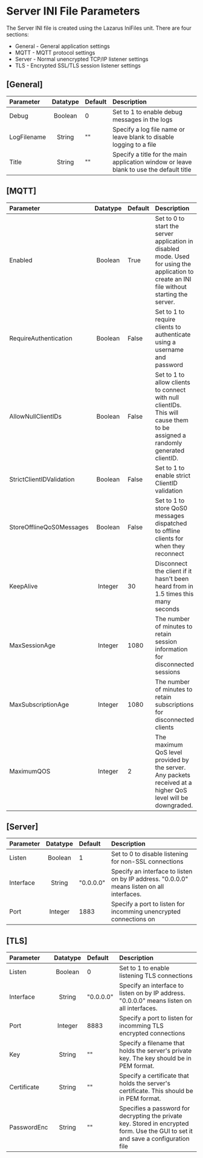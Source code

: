 # Server INI File Parameters

The Server INI file is created using the Lazarus IniFiles unit. There are four sections: 

* General - General application settings
* MQTT - MQTT protocol settings
* Server - Normal unencrypted TCP/IP listener settings
* TLS - Encrypted SSL/TLS session listener settings

## [General]

Parameter | Datatype | Default | Description
:--- | :---: | :--- | :---
Debug | Boolean | 0 | Set to 1 to enable debug messages in the logs 
LogFilename | String | "" | Specify a log file name or leave blank to disable logging to a file
Title | String | "" | Specify a title for the main application window or leave blank to use the default title

## [MQTT]

Parameter | Datatype | Default | Description
:--- | :---: | :--- | :---
Enabled | Boolean | True | Set to 0 to start the server application in disabled mode. Used for using the application to create an INI file without starting the server.
RequireAuthentication | Boolean | False | Set to 1 to require clients to authenticate using a username and password
AllowNullClientIDs | Boolean | False | Set to 1 to allow clients to connect with null clientIDs. This will cause them to be assigned a randomly generated clientID.
StrictClientIDValidation | Boolean | False | Set to 1 to enable strict ClientID validation
StoreOfflineQoS0Messages | Boolean | False | Set to 1 to store QoS0 messages dispatched to offline clients for when they reconnect
KeepAlive | Integer | 30 | Disconnect the client if it hasn't been heard from in 1.5 times this many seconds
MaxSessionAge | Integer | 1080 | The number of minutes to retain session information for disconnected sessions
MaxSubscriptionAge | Integer | 1080 | The number of minutes to retain subscriptions for disconnected clients
MaximumQOS | Integer | 2 | The maximum QoS level provided by the server. Any packets received at a higher QoS level will be downgraded. 

## [Server]

Parameter | Datatype | Default | Description
:--- | :---: | :--- | :---
Listen | Boolean | 1 | Set to 0 to disable listening for non-SSL connections
Interface | String | "0.0.0.0" | Specify an interface to listen on by IP address. "0.0.0.0" means listen on all interfaces.
Port | Integer | 1883 | Specify a port to listen for incomming unencrypted connections on

## [TLS]

Parameter | Datatype | Default | Description
:--- | :---: | :--- | :---
Listen | Boolean | 0 | Set to 1 to enable listening TLS connections
Interface | String | "0.0.0.0" | Specify an interface to listen on by IP address. "0.0.0.0" means listen on all interfaces.
Port | Integer | 8883 | Specify a port to listen for incomming TLS encrypted connections
Key | String | "" | Specify a filename that holds the server's private key. The key should be in PEM format.
Certificate | String | "" | Specify a certificate that holds the server's certificate. This should be in PEM format.
PasswordEnc | String | "" | Specifies a password for decrypting the private key. Stored in encrypted form. Use the GUI to set it and save a configuration file
